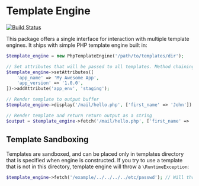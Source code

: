 # Template Engine

[![Build Status](https://travis-ci.org/activecollab/templateengine.svg?branch=master)](https://travis-ci.org/activecollab/templateengine)

This package offers a single interface for interaction with multiple template engines. It ships with simple PHP template engine built in:

```php
$template_engine = new PhpTemplateEngine('/path/to/templates/dir');

// Set attributes that will be passed to all templates. Method chaining is supported.
$template_engine->setAttributes([
    'app_name' => 'My Awesome App',
    'app_version' => '1.0.0',
])->addAttribute('app_env', 'staging');

// Render template to output buffer
$template_engine->display('/mail/hello.php', ['first_name' => 'John'])

// Render template and return return output as a string
$output = $template_engine->fetch('/mail/hello.php', ['first_name' => 'John'])
```

## Template Sandboxing

Templates are sandboxed, and can be placed only in templates directory that is specified when engine is constructed. If you try to use a template that is not in this directory, template engine will throw a `\RuntimeException`:

```php
$template_engine->fetch('/example/../../../../etc/passwd'); // Will throw an exception
```
